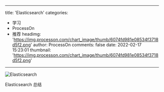 
---
title: 'Elasticsearch'
categories: 
 - 学习
 - ProcessOn
 - 推荐
headimg: 'https://img.processon.com/chart_image/thumb/6074fd981e08534f3718d5f2.png'
author: ProcessOn
comments: false
date: 2022-02-17 15:23:01
thumbnail: 'https://img.processon.com/chart_image/thumb/6074fd981e08534f3718d5f2.png'
---

<div>   
<img class="thumb" alt="Elasticsearch" src="https://img.processon.com/chart_image/thumb/6074fd981e08534f3718d5f2.png" referrerpolicy="no-referrer">
<p>Elasticsearch 总结</p>  
</div>
            